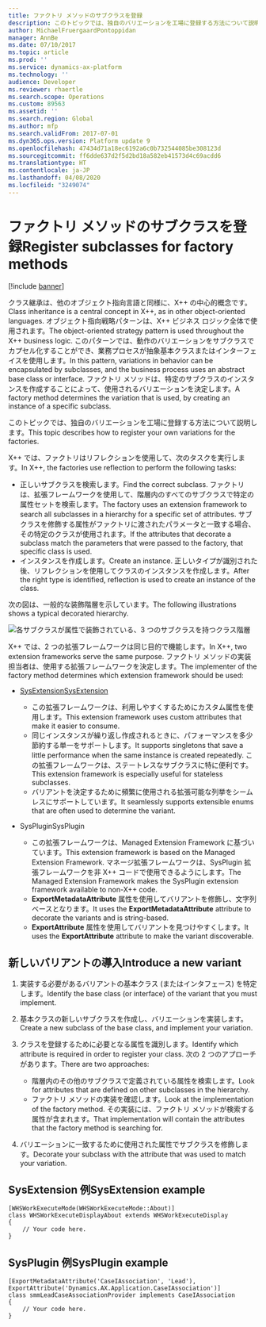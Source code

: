 ```yaml
---
title: ファクトリ メソッドのサブクラスを登録
description: このトピックでは、独自のバリエーションを工場に登録する方法について説明します。
author: MichaelFruergaardPontoppidan
manager: AnnBe
ms.date: 07/10/2017
ms.topic: article
ms.prod: ''
ms.service: dynamics-ax-platform
ms.technology: ''
audience: Developer
ms.reviewer: rhaertle
ms.search.scope: Operations
ms.custom: 89563
ms.assetid: ''
ms.search.region: Global
ms.author: mfp
ms.search.validFrom: 2017-07-01
ms.dyn365.ops.version: Platform update 9
ms.openlocfilehash: 47434d71a18ec6192a6c0b732544085be308123d
ms.sourcegitcommit: ff6dde637d2f5d2bd18a582eb41573d4c69acdd6
ms.translationtype: HT
ms.contentlocale: ja-JP
ms.lasthandoff: 04/08/2020
ms.locfileid: "3249074"
---
```

# <a name="register-subclasses-for-factory-methods"></a><span data-ttu-id="de4b4-103">ファクトリ メソッドのサブクラスを登録</span><span class="sxs-lookup"><span data-stu-id="de4b4-103">Register subclasses for factory methods</span></span>

[!include [banner](../includes/banner.md)]

<span data-ttu-id="de4b4-104">クラス継承は、他のオブジェクト指向言語と同様に、X++ の中心的概念です。</span><span class="sxs-lookup"><span data-stu-id="de4b4-104">Class inheritance is a central concept in X++, as in other object-oriented languages.</span></span> <span data-ttu-id="de4b4-105">オブジェクト指向戦略パターンは、X++ ビジネス ロジック全体で使用されます。</span><span class="sxs-lookup"><span data-stu-id="de4b4-105">The object-oriented strategy pattern is used throughout the X++ business logic.</span></span> <span data-ttu-id="de4b4-106">このパターンでは、動作のバリエーションをサブクラスでカプセル化することができ、業務プロセスが抽象基本クラスまたはインターフェイスを使用します。</span><span class="sxs-lookup"><span data-stu-id="de4b4-106">In this pattern, variations in behavior can be encapsulated by subclasses, and the business process uses an abstract base class or interface.</span></span> <span data-ttu-id="de4b4-107">ファクトリ メソッドは、特定のサブクラスのインスタンスを作成することによって、使用されるバリエーションを決定します。</span><span class="sxs-lookup"><span data-stu-id="de4b4-107">A factory method determines the variation that is used, by creating an instance of a specific subclass.</span></span>

<span data-ttu-id="de4b4-108">このトピックでは、独自のバリエーションを工場に登録する方法について説明します。</span><span class="sxs-lookup"><span data-stu-id="de4b4-108">This topic describes how to register your own variations for the factories.</span></span>

<span data-ttu-id="de4b4-109">X++ では、ファクトリはリフレクションを使用して、次のタスクを実行します。</span><span class="sxs-lookup"><span data-stu-id="de4b4-109">In X++, the factories use reflection to perform the following tasks:</span></span>

+ <span data-ttu-id="de4b4-110">正しいサブクラスを検索します。</span><span class="sxs-lookup"><span data-stu-id="de4b4-110">Find the correct subclass.</span></span> <span data-ttu-id="de4b4-111">ファクトリは、拡張フレームワークを使用して、階層内のすべてのサブクラスで特定の属性セットを検索します。</span><span class="sxs-lookup"><span data-stu-id="de4b4-111">The factory uses an extension framework to search all subclasses in a hierarchy for a specific set of attributes.</span></span> <span data-ttu-id="de4b4-112">サブクラスを修飾する属性がファクトリに渡されたパラメータと一致する場合、その特定のクラスが使用されます。</span><span class="sxs-lookup"><span data-stu-id="de4b4-112">If the attributes that decorate a subclass match the parameters that were passed to the factory, that specific class is used.</span></span>
+ <span data-ttu-id="de4b4-113">インスタンスを作成します。</span><span class="sxs-lookup"><span data-stu-id="de4b4-113">Create an instance.</span></span> <span data-ttu-id="de4b4-114">正しいタイプが識別された後、リフレクションを使用してクラスのインスタンスを作成します。</span><span class="sxs-lookup"><span data-stu-id="de4b4-114">After the right type is identified, reflection is used to create an instance of the class.</span></span>

<span data-ttu-id="de4b4-115">次の図は、一般的な装飾階層を示しています。</span><span class="sxs-lookup"><span data-stu-id="de4b4-115">The following illustrations shows a typical decorated hierarchy.</span></span>

![各サブクラスが属性で装飾されている、3 つのサブクラスを持つクラス階層](media/hierarchy.png)

<span data-ttu-id="de4b4-117">X++ では、2 つの拡張フレームワークは同じ目的で機能します。</span><span class="sxs-lookup"><span data-stu-id="de4b4-117">In X++, two extension frameworks serve the same purpose.</span></span> <span data-ttu-id="de4b4-118">ファクトリ メソッドの実装担当者は、使用する拡張フレームワークを決定します。</span><span class="sxs-lookup"><span data-stu-id="de4b4-118">The implementer of the factory method determines which extension framework should be used:</span></span>

+ [<span data-ttu-id="de4b4-119">SysExtension</span><span class="sxs-lookup"><span data-stu-id="de4b4-119">SysExtension</span></span>](https://community.dynamics.com/365/financeandoperations/b/mfp/posts/sysextension-framework-to-the-rescue)

  - <span data-ttu-id="de4b4-120">この拡張フレームワークは、利用しやすくするためにカスタム属性を使用します。</span><span class="sxs-lookup"><span data-stu-id="de4b4-120">This extension framework uses custom attributes that make it easier to consume.</span></span>
  - <span data-ttu-id="de4b4-121">同じインスタンスが繰り返し作成されるときに、パフォーマンスを多少節約する単一をサポートします。</span><span class="sxs-lookup"><span data-stu-id="de4b4-121">It supports singletons that save a little performance when the same instance is created repeatedly.</span></span> <span data-ttu-id="de4b4-122">この拡張フレームワークは、ステートレスなサブクラスに特に便利です。</span><span class="sxs-lookup"><span data-stu-id="de4b4-122">This extension framework is especially useful for stateless subclasses.</span></span>
  - <span data-ttu-id="de4b4-123">バリアントを決定するために頻繁に使用される拡張可能な列挙をシームレスにサポートしています。</span><span class="sxs-lookup"><span data-stu-id="de4b4-123">It seamlessly supports extensible enums that are often used to determine the variant.</span></span>

+ <span data-ttu-id="de4b4-124">SysPlugin</span><span class="sxs-lookup"><span data-stu-id="de4b4-124">SysPlugin</span></span>

  - <span data-ttu-id="de4b4-125">この拡張フレームワークは、Managed Extension Framework に基づいています。</span><span class="sxs-lookup"><span data-stu-id="de4b4-125">This extension framework is based on the Managed Extension Framework.</span></span> <span data-ttu-id="de4b4-126">マネージ拡張フレームワークは、SysPlugin 拡張フレームワークを非 X++ コードで使用できるようにします。</span><span class="sxs-lookup"><span data-stu-id="de4b4-126">The Managed Extension Framework makes the SysPlugin extension framework available to non-X++ code.</span></span>
  - <span data-ttu-id="de4b4-127">**ExportMetadataAttribute** 属性を使用してバリアントを修飾し、文字列ベースとなります。</span><span class="sxs-lookup"><span data-stu-id="de4b4-127">It uses the **ExportMetadataAttribute** attribute to decorate the variants and is string-based.</span></span>
  - <span data-ttu-id="de4b4-128">**ExportAttribute** 属性を使用してバリアントを見つけやすくします。</span><span class="sxs-lookup"><span data-stu-id="de4b4-128">It uses the **ExportAttribute** attribute to make the variant discoverable.</span></span>

## <a name="introduce-a-new-variant"></a><span data-ttu-id="de4b4-129">新しいバリアントの導入</span><span class="sxs-lookup"><span data-stu-id="de4b4-129">Introduce a new variant</span></span>

1. <span data-ttu-id="de4b4-130">実装する必要があるバリアントの基本クラス (またはインタフェース) を特定します。</span><span class="sxs-lookup"><span data-stu-id="de4b4-130">Identify the base class (or interface) of the variant that you must implement.</span></span>
2. <span data-ttu-id="de4b4-131">基本クラスの新しいサブクラスを作成し、バリエーションを実装します。</span><span class="sxs-lookup"><span data-stu-id="de4b4-131">Create a new subclass of the base class, and implement your variation.</span></span>
3. <span data-ttu-id="de4b4-132">クラスを登録するために必要となる属性を識別します。</span><span class="sxs-lookup"><span data-stu-id="de4b4-132">Identify which attribute is required in order to register your class.</span></span> <span data-ttu-id="de4b4-133">次の 2 つのアプローチがあります。</span><span class="sxs-lookup"><span data-stu-id="de4b4-133">There are two approaches:</span></span>

    + <span data-ttu-id="de4b4-134">階層内のその他のサブクラスで定義されている属性を検索します。</span><span class="sxs-lookup"><span data-stu-id="de4b4-134">Look for attributes that are defined on other subclasses in the hierarchy.</span></span>
    + <span data-ttu-id="de4b4-135">ファクトリ メソッドの実装を確認します。</span><span class="sxs-lookup"><span data-stu-id="de4b4-135">Look at the implementation of the factory method.</span></span> <span data-ttu-id="de4b4-136">その実装には、ファクトリ メソッドが検索する属性が含まれます。</span><span class="sxs-lookup"><span data-stu-id="de4b4-136">That implementation will contain the attributes that the factory method is searching for.</span></span>

4. <span data-ttu-id="de4b4-137">バリエーションに一致するために使用された属性でサブクラスを修飾します。</span><span class="sxs-lookup"><span data-stu-id="de4b4-137">Decorate your subclass with the attribute that was used to match your variation.</span></span>

## <a name="sysextension-example"></a><span data-ttu-id="de4b4-138">SysExtension 例</span><span class="sxs-lookup"><span data-stu-id="de4b4-138">SysExtension example</span></span>

```xpp
[WHSWorkExecuteMode(WHSWorkExecuteMode::About)]
class WHSWorkExecuteDisplayAbout extends WHSWorkExecuteDisplay
{
    // Your code here.
}
```

## <a name="sysplugin-example"></a><span data-ttu-id="de4b4-139">SysPlugin 例</span><span class="sxs-lookup"><span data-stu-id="de4b4-139">SysPlugin example</span></span>

```xpp
[ExportMetadataAttribute('CaseIAssociation', 'Lead'),
ExportAttribute('Dynamics.AX.Application.CaseIAssociation')]
class smmLeadCaseAssociationProvider implements CaseIAssociation
{
    // Your code here.
}
```
